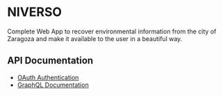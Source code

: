 # NIVERSO

Complete Web App to recover environmental information from the city of Zaragoza and make it available to the user in a beautiful way.

## API Documentation

* [OAuth Authentication](https://zgz.docs.apiary.io/)
* [GraphQL Documentation](https://aeri.github.io/NIVERSO/)
